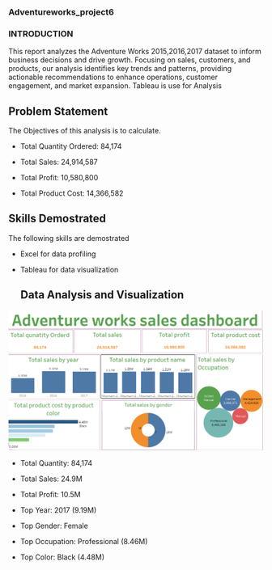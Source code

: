 ### Adventureworks_project6


### INTRODUCTION


This report analyzes the Adventure Works 2015,2016,2017 dataset to inform business decisions and drive growth. Focusing on sales, customers, and products, our analysis identifies key trends and patterns, providing actionable recommendations to enhance operations, customer engagement, and market expansion. Tableau  is use for Analysis 



## Problem Statement 

The Objectives of this analysis is to calculate.

- Total Quantity Ordered: 84,174
  
- Total Sales: 24,914,587
  
- Total Profit: 10,580,800
  
- Total Product Cost: 14,366,582




 ## Skills Demostrated


  The following skills are demostrated

  - Excel for data profiling
    
  - Tableau  for data visualization


    ## Data Analysis and Visualization 

![](adventuresalesdashboard.png)

- Total Quantity: 84,174
  
- Total Sales: 24.9M
  
- Total Profit: 10.5M
  
- Top Year: 2017 (9.19M)
  
- Top Gender: Female
  
- Top Occupation: Professional (8.46M)
  
- Top Color: Black (4.48M)
 
